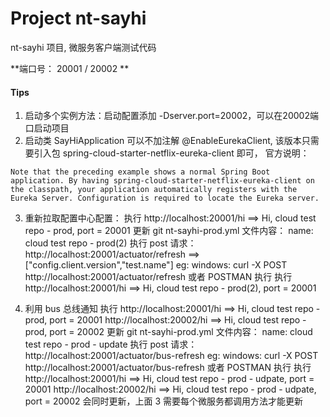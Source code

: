 # Project nt-sayhi

nt-sayhi 项目, 微服务客户端测试代码

**端口号： 20001 / 20002 **

#### Tips

1. 启动多个实例方法：启动配置添加 -Dserver.port=20002，可以在20002端口启动项目
2. 启动类 SayHiApplication 可以不加注解 @EnableEurekaClient, 该版本只需要引入包 spring-cloud-starter-netflix-eureka-client 即可， 官方说明：

```
Note that the preceding example shows a normal Spring Boot application. By having spring-cloud-starter-netflix-eureka-client on the classpath, your application automatically registers with the Eureka Server. Configuration is required to locate the Eureka server.
```
3. 重新拉取配置中心配置：
执行 http://localhost:20001/hi ==> Hi, cloud test repo - prod, port = 20001
更新 git nt-sayhi-prod.yml 文件内容： name: cloud test repo - prod(2)
执行 post 请求： http://localhost:20001/actuator/refresh ==> ["config.client.version","test.name"]
eg: windows: curl -X POST http://localhost:20001/actuator/refresh 或者 POSTMAN 执行
执行 http://localhost:20001/hi ==> Hi, cloud test repo - prod(2), port = 20001

4. 利用 bus 总线通知
执行 http://localhost:20001/hi ==> Hi, cloud test repo - prod, port = 20001
   http://localhost:20002/hi ==> Hi, cloud test repo - prod, port = 20002
更新 git nt-sayhi-prod.yml 文件内容： name: cloud test repo - prod - update
执行 post 请求： http://localhost:20001/actuator/bus-refresh
eg: windows: curl -X POST http://localhost:20001/actuator/bus-refresh 或者 POSTMAN 执行
执行 http://localhost:20001/hi ==> Hi, cloud test repo - prod - udpate, port = 20001
   http://localhost:20002/hi ==> Hi, cloud test repo - prod - udpate, port = 20002
会同时更新，上面 3 需要每个微服务都调用方法才能更新
